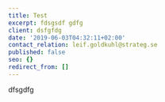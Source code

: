 ```yaml
---
title: Test
excerpt: fdsgsdf gdfg
client: dsfgfdg
date: '2019-06-03T04:32:11+02:00'
contact_relation: leif.goldkuhl@strateg.se
published: false
seo: {}
redirect_from: []
---
```

dfsgdfg
